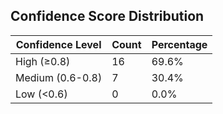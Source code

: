 ## Confidence Score Distribution

| Confidence Level | Count | Percentage |
|-----------------|-------|------------|
| High (≥0.8) | 16 | 69.6% |
| Medium (0.6-0.8) | 7 | 30.4% |
| Low (<0.6) | 0 | 0.0% |

